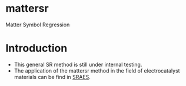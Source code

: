 # mattersr
Matter Symbol Regression

# Introduction
- This general SR method is still under internal testing. 
- The application of the mattersr method in the field of electrocatalyst materials can be find in [SRAES](https://github.com/ALKEMIE-Lab/sraes.git).
